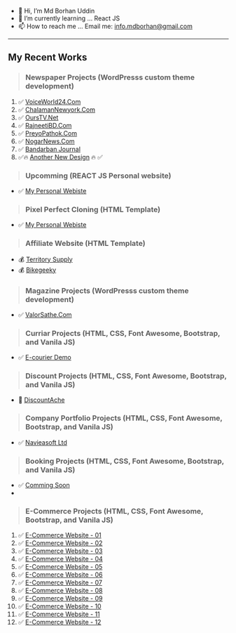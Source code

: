 - 👋 Hi, I’m Md Borhan Uddin
- 🌱 I’m currently learning ... React JS
- 📫 How to reach me ... Email me: info.mdborhan@gmail.com

---
My Recent Works
---
> ### Newspaper Projects (WordPresss custom theme development)

1. ✅ [VoiceWorld24.Com](https://www.voiceworld24.com)
2. ✅ [ChalamanNewyork.Com](https://www.chalamannewyork.com)
3. ✅ [OursTV.Net](https://www.ourstv.net)
4. ✅ [RajneetiBD.Com](https://www.rajneetibd.com)
5. ✅ [PreyoPathok.Com](https://preyopathok.com/)
6. ✅ [NogarNews.Com](https://nagornews.com/)
7. ✅ [Bandarban Journal](https://news.mdborhanuddin.com/)
8. ✅🔥 [Another New Design](https://borhan365.github.io/2021-newspaper-html/) 🔥 ✅

> ### Upcomming (REACT JS Personal website)
* ✅ [My Personal Webiste](https://borhan365.github.io/personal-website-html/)

> ### Pixel Perfect Cloning (HTML Template)
* ✅ [My Personal Webiste](https://borhan365.github.io/profile/)

> ### Affiliate Website (HTML Template)
* 💰 [Territory Supply](https://affiliate.mdborhanuddin.com/)
* 💰 [Bikegeeky](https://borhan365.github.io/bikegeeky/)

> ### Magazine Projects (WordPresss custom theme development)
* ✅ [ValorSathe.Com](https://valorsathe.com/)

> ### Curriar Projects (HTML, CSS, Font Awesome, Bootstrap, and Vanila JS)
* ✅ [E-courier Demo](http://dexpressbd.com/)

> ### Discount Projects (HTML, CSS, Font Awesome, Bootstrap, and Vanila JS)
* 🎁 [DiscountAche](https://discountache.com/)

> ### Company Portfolio Projects (HTML, CSS, Font Awesome, Bootstrap, and Vanila JS)
* ✅ [Navieasoft Ltd](https://navieasoft.com/)

> ### Booking Projects (HTML, CSS, Font Awesome, Bootstrap, and Vanila JS)
* ✅ [Comming Soon](#)
* 
> ### E-Commerce Projects (HTML, CSS, Font Awesome, Bootstrap, and Vanila JS)

1. ✅ [E-Commerce Website - 01 ](https://bdbabashopping.com)
2. ✅ [E-Commerce Website - 02 ]()
3. ✅ [E-Commerce Website - 03 ]()
4. ✅ [E-Commerce Website - 04 ]()
5. ✅ [E-Commerce Website - 05 ]()
6. ✅ [E-Commerce Website - 06 ]()
7. ✅ [E-Commerce Website - 07 ]()
8. ✅ [E-Commerce Website - 08 ]()
9. ✅ [E-Commerce Website - 09 ]()
10. ✅ [E-Commerce Website - 10 ]()
11. ✅ [E-Commerce Website - 11 ]()
12. ✅ [E-Commerce Website - 12 ]()

<!---
borhan365/borhan365 is a ✨ special ✨ repository because its `README.md` (this file) appears on your GitHub profile.
You can click the Preview link to take a look at your changes.
--->
